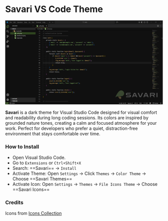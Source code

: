 # Savari VS Code Theme

![Savari Theme Preview](./screenshot.png)

**Savari** is a dark theme for Visual Studio Code designed for visual comfort and readability during long coding sessions. Its colors are inspired by grounded nature tones, creating a calm and focused atmosphere for your work. Perfect for developers who prefer a quiet, distraction-free environment that stays comfortable over time.

### How to Install

- Open Visual Studio Code.
- Go to `Extensions` or `Ctrl+Shift+X`
- Search: ==Savari== → `Install`
- Activate Theme: Open `Settings` → Click `Themes` → `Color Theme` → Choose ==Savari Themes==
- Activate Icon: Open `Settings` → `Themes` → `File Icons Theme` → Choose ==Savari Icons==

### Credits

Icons from [Icons Collection](https://www.svgrepo.com/collection/chunk-16px-thick-interface-icons)
